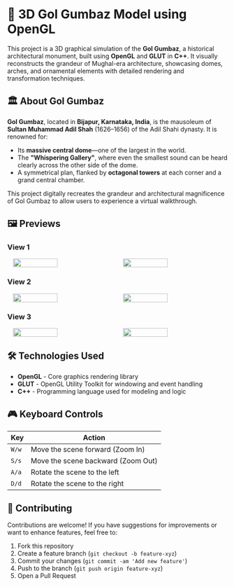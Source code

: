 # 🕌 3D Gol Gumbaz Model using OpenGL

This project is a 3D graphical simulation of the **Gol Gumbaz**, a historical architectural monument, built using **OpenGL** and **GLUT** in **C++**. It visually reconstructs the grandeur of Mughal-era architecture, showcasing domes, arches, and ornamental elements with detailed rendering and transformation techniques.

## 🏛️ About Gol Gumbaz

**Gol Gumbaz**, located in **Bijapur, Karnataka, India**, is the mausoleum of **Sultan Muhammad Adil Shah** (1626–1656) of the Adil Shahi dynasty. It is renowned for:

- Its **massive central dome**—one of the largest in the world.
- The **"Whispering Gallery"**, where even the smallest sound can be heard clearly across the other side of the dome.
- A symmetrical plan, flanked by **octagonal towers** at each corner and a grand central chamber.

This project digitally recreates the grandeur and architectural magnificence of Gol Gumbaz to allow users to experience a virtual walkthrough.


## 🖼️ Previews

### View 1
<div style="display: flex; justify-content: space-around;">
    <img src="https://github.com/user-attachments/assets/dd547aaf-2420-4771-ad84-6095c84ed8b7" width="45%" />
    <img src="https://github.com/user-attachments/assets/2b1024e6-93e3-4434-b926-b12c45b97920" width="45%" />
</div>

### View 2
<div style="display: flex; justify-content: space-around;">
    <img src="https://github.com/user-attachments/assets/e5266154-e327-4503-aec7-5bb7c355fa1c" width="45%" />
    <img src="https://github.com/user-attachments/assets/edf9a3f4-3fe9-42d3-ae43-357ccbfac885" width="45%" />
</div>

### View 3
<div style="display: flex; justify-content: space-around;">
    <img src="https://github.com/user-attachments/assets/bc4be453-23fb-4d5b-9c98-2bb95cb50e23" width="45%" />
    <img src="https://github.com/user-attachments/assets/c12570d5-e197-40ec-853f-0e05f1bf606a" width="45%" />
</div>


## 🛠️ Technologies Used

- **OpenGL** - Core graphics rendering library
- **GLUT** - OpenGL Utility Toolkit for windowing and event handling
- **C++** - Programming language used for modeling and logic

## 🎮 Keyboard Controls

| Key     | Action                         |
|-------- |------------------------------- |
| `W/w`   | Move the scene forward (Zoom In) |
| `S/s`   | Move the scene backward (Zoom Out) |
| `A/a`   | Rotate the scene to the left   |
| `D/d`   | Rotate the scene to the right  |



## 🤝 Contributing

Contributions are welcome! If you have suggestions for improvements or want to enhance features, feel free to:

1. Fork this repository
2. Create a feature branch (`git checkout -b feature-xyz`)
3. Commit your changes (`git commit -am 'Add new feature'`)
4. Push to the branch (`git push origin feature-xyz`)
5. Open a Pull Request
